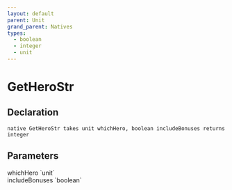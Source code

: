 ```yaml
---
layout: default
parent: Unit
grand_parent: Natives
types:
  - boolean
  - integer
  - unit
---
```


# GetHeroStr

## Declaration

```
native GetHeroStr takes unit whichHero, boolean includeBonuses returns integer
```

## Parameters
<dl>
  <dt>whichHero `unit`</dt>
  <dd></dd>

  <dt>includeBonuses `boolean`</dt>
  <dd></dd>
</dl>